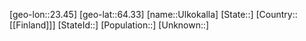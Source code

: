 ﻿---
location: [64.33,23.45]
type: City
tags:
- geo/City


SpocWebEntityId: 35102
isDeleted: false
confidential: public

---
[geo-lon::23.45]
[geo-lat::64.33]
[name::Ulkokalla]
[State::]
[Country::[[Finland]]]
[StateId::]
[Population::]
[Unknown::]

